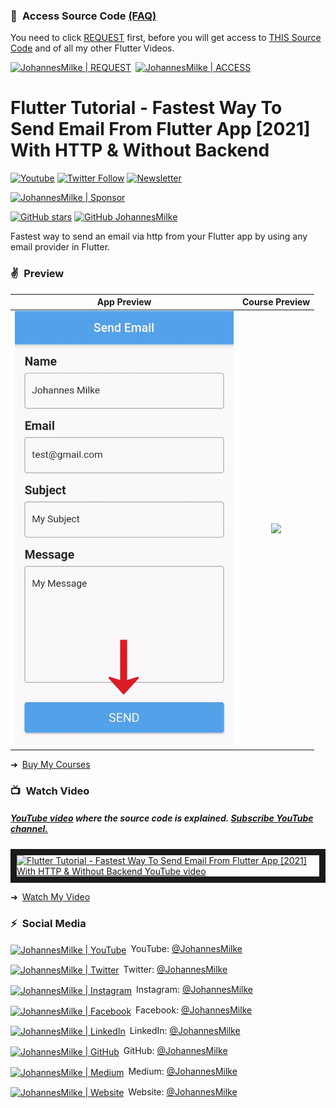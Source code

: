### 💖&ensp;Access Source Code [(FAQ)](https://github.com/JohannesMilke/sponsorware "FAQ")

You need to click [REQUEST](https://johannesmilke.com/#/request "REQUEST") first, before you will get access to [THIS Source Code](https://github.com/JohannesMilke-Sponsors/send_email_ii_example "THIS Source Code") and of all my other Flutter Videos.

[<img alt="JohannesMilke | REQUEST" height="40px" src="https://firebasestorage.googleapis.com/v0/b/web-johannesmilke.appspot.com/o/other%2Fgithub%2Fsponsored%2Fbutton_request.png?alt=media" />](https://johannesmilke.com/#/request "REQUEST")&ensp;[<img alt="JohannesMilke | ACCESS" height="40px" src="https://firebasestorage.googleapis.com/v0/b/web-johannesmilke.appspot.com/o/other%2Fgithub%2Fsponsored%2Fbutton_access.png?alt=media" />](https://github.com/JohannesMilke-Sponsors/send_email_ii_example "ACCESS")
    
# Flutter Tutorial - Fastest Way To Send Email From Flutter App [2021] With HTTP & Without Backend
[![Youtube](https://img.shields.io/static/v1?label=JohannesMilke&message=Subscribe&logo=YouTube&color=FF0000&style=for-the-badge)][youtube]
[![Twitter Follow](https://img.shields.io/twitter/follow/JohannesMilke?color=1DA1F2&label=Followers&logo=twitter&style=for-the-badge)][twitter]
[![Newsletter](https://img.shields.io/static/v1?label=Follow&message=My%20Flutter%20Newsletter&color=5FB709&style=for-the-badge)][newsletter]

[<img alt="JohannesMilke | Sponsor" height="28px" src="https://firebasestorage.googleapis.com/v0/b/web-johannesmilke.appspot.com/o/other%2Fsocial%2Fsponsorme.png?alt=media" />][sponsor]
   
[![GitHub stars](https://img.shields.io/github/stars/JohannesMilke/send_email_ii_example.svg?style=social&label=Star)](https://github.com/JohannesMilke/send_email_ii_example)
[![GitHub JohannesMilke](https://img.shields.io/github/followers/JohannesMilke?label=follow&style=social)](https://github.com/JohannesMilke)

Fastest way to send an email via http from your Flutter app by using any email provider in Flutter.

### ✌&ensp;Preview

|              App Preview             |             Course Preview           |
| :----------------------------------: | :----------------------------------: |
| <a href="https://www.youtube.com/watch?v=9HW3MZ_tsdo" target="_blank"><img src="preview.gif" width="350"></a> | <a href="https://johannesmilke.teachable.com/p/home" target="_blank"><img src="https://firebasestorage.googleapis.com/v0/b/web-johannesmilke.appspot.com/o/other%2Fgithub_ad.png?alt=media" width="350"></a> |

➜&ensp;[Buy My Courses](https://johannesmilke.teachable.com/p/home "Buy My Courses")

### 📺&ensp;Watch Video

##### [YouTube video](https://www.youtube.com/watch?v=9HW3MZ_tsdo "Youtube Johannes Milke") where the *source code* is explained. [Subscribe YouTube channel.](https://www.youtube.com/JohannesMilke?sub_confirmation=1 "YouTube Subscribe Johannes Milke")  
<a href="https://www.youtube.com/watch?v=9HW3MZ_tsdo&feature=player_embedded
" target="_blank"><img src="http://img.youtube.com/vi/9HW3MZ_tsdo/maxresdefault.jpg" 
alt="Flutter Tutorial - Fastest Way To Send Email From Flutter App [2021] With HTTP & Without Backend YouTube video" width="480" border="10" /></a>

➜&ensp;[Watch My Video](https://www.youtube.com/watch?v=9HW3MZ_tsdo "Watch My Video")

### ⚡&ensp;Social Media

[<img align="center" alt="JohannesMilke | YouTube" width="28px" src="https://firebasestorage.googleapis.com/v0/b/web-johannesmilke.appspot.com/o/other%2Fsocial%2Fyoutube.png?alt=media" />](https://www.youtube.com/JohannesMilke?sub_confirmation=1)&ensp;YouTube: [@JohannesMilke](https://www.youtube.com/JohannesMilke?sub_confirmation=1 "YouTube Johannes Milke")

[<img align="center" alt="JohannesMilke | Twitter" width="28px" src="https://firebasestorage.googleapis.com/v0/b/web-johannesmilke.appspot.com/o/other%2Fsocial%2Ftwitter.png?alt=media" />](https://twitter.com/intent/follow?original_referer=https%3A%2F%2Fgithub.com%2FJohannesMilke&screen_name=JohannesMilke)&ensp;Twitter: [@JohannesMilke](https://twitter.com/intent/follow?original_referer=https%3A%2F%2Fgithub.com%2FJohannesMilke&screen_name=JohannesMilke "Twitter Johannes Milke")

[<img align="center" alt="JohannesMilke | Instagram" width="28px" src="https://firebasestorage.googleapis.com/v0/b/web-johannesmilke.appspot.com/o/other%2Fsocial%2Finstagram.png?alt=media" />](https://instagram.com/JohannesMilke)&ensp;Instagram: [@JohannesMilke](https://instagram.com/JohannesMilke "Instagram Johannes Milke")

[<img align="center" alt="JohannesMilke | Facebook" width="28px" src="https://firebasestorage.googleapis.com/v0/b/web-johannesmilke.appspot.com/o/other%2Fsocial%2Ffacebook.png?alt=media" />](https://www.facebook.com/real.JohannesMilke)&ensp;Facebook: [@JohannesMilke](https://www.facebook.com/real.JohannesMilke "Facebook Johannes Milke")

[<img align="center" alt="JohannesMilke | LinkedIn" width="28px" src="https://firebasestorage.googleapis.com/v0/b/web-johannesmilke.appspot.com/o/other%2Fsocial%2Flinkedin.png?alt=media" />](https://linkedin.com/in/JohannesMilke)&ensp;LinkedIn: [@JohannesMilke](https://linkedin.com/in/JohannesMilke "LinkedIn Johannes Milke")

[<img align="center" alt="JohannesMilke | GitHub" width="28px" src="https://firebasestorage.googleapis.com/v0/b/web-johannesmilke.appspot.com/o/other%2Fsocial%2Fgithub.png?alt=media" />](https://github.com/JohannesMilke)&ensp;GitHub: [@JohannesMilke](https://github.com/JohannesMilke "GitHub Johannes Milke")

[<img align="center" alt="JohannesMilke | Medium" width="28px" src="https://firebasestorage.googleapis.com/v0/b/web-johannesmilke.appspot.com/o/other%2Fsocial%2Fmedium.png?alt=media" />](https://medium.com/@JohannesMilke)&ensp;Medium: [@JohannesMilke](https://medium.com/@JohannesMilke "Medium Johannes Milke")

[<img align="center" alt="JohannesMilke | Website" width="28px" src="https://firebasestorage.googleapis.com/v0/b/web-johannesmilke.appspot.com/o/other%2Fsocial%2Fwebsite.png?alt=media" />](https://johannesmilke.com)&ensp;Website: [@JohannesMilke](https://johannesmilke.com "Website Johannes Milke")

[twitter]: https://twitter.com/intent/follow?original_referer=https%3A%2F%2Fgithub.com%2FJohannesMilke&screen_name=JohannesMilke
[youtube]: https://www.youtube.com/JohannesMilke?sub_confirmation=1
[courses]: https://johannesmilke.teachable.com/p/home
[newsletter]: https://johannesmilke.com/#/newsletter
[sponsor]: https://github.com/sponsors/JohannesMilke
